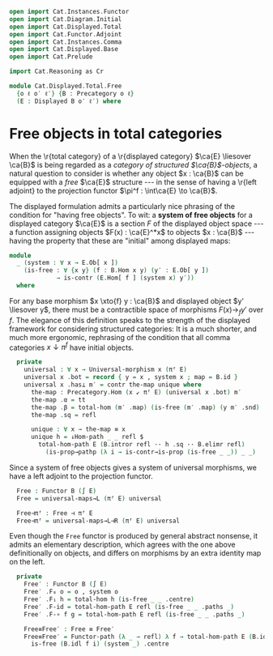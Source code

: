 ```agda
open import Cat.Instances.Functor
open import Cat.Diagram.Initial
open import Cat.Displayed.Total
open import Cat.Functor.Adjoint
open import Cat.Instances.Comma
open import Cat.Displayed.Base
open import Cat.Prelude

import Cat.Reasoning as Cr

module Cat.Displayed.Total.Free
  {o ℓ o′ ℓ′} {B : Precategory o ℓ}
  (E : Displayed B o′ ℓ′) where
```

# Free objects in total categories

When the \r{total category} of a \r{displayed category} $\ca{E}
\liesover \ca{B}$ is being regarded as a _category of structured
$\ca{B}$-objects_, a natural question to consider is whether any object
$x : \ca{B}$ can be equipped with a _free_ $\ca{E}$ structure --- in the
sense of having a \r{left adjoint} to the projection functor $\pi^f :
\int\ca{E} \to \ca{B}$.

The displayed formulation admits a particularly nice phrasing of the
condition for "having free objects". To wit: a **system of free
objects** for a displayed category $\ca{E}$ is a section $F$ of the
displayed object space --- a function assigning objects $F(x) :
\ca{E}^*x$ to objects $x : \ca{B}$ --- having the property that these
are "initial" among displayed maps:


<!--
```agda
private
  module B = Cr B
  module E = Displayed E
open Initial
open Functor
open ↓Obj
open ↓Hom
```
-->

```agda
module
  _ (system : ∀ x → E.Ob[ x ])
    (is-free : ∀ {x y} (f : B.Hom x y) (y′ : E.Ob[ y ])
             → is-contr (E.Hom[ f ] (system x) y′))
  where
```

For any base morphism $x \xto{f} y : \ca{B}$ and displayed object $y'
\liesover y$, there must be a contractible space of morphisms $F(x)
\to_{f} y'$ over $f$. The elegance of this definition speaks to the
strength of the displayed framework for considering structured
categories: It is a much shorter, and much more ergonomic, rephrasing of
the condition that all comma categories $x \downarrow \pi^f$ have
initial objects.

```agda
  private
    universal : ∀ x → Universal-morphism x (πᶠ E)
    universal x .bot = record { y = x , system x ; map = B.id }
    universal x .has⊥ m′ = contr the-map unique where
      the-map : Precategory.Hom (x ↙ πᶠ E) (universal x .bot) m′
      the-map .α = tt
      the-map .β = total-hom (m′ .map) (is-free (m′ .map) (y m′ .snd) .centre)
      the-map .sq = refl

      unique : ∀ x → the-map ≡ x
      unique h = ↓Hom-path _ _ refl $
        total-hom-path E (B.intror refl ·· h .sq ·· B.elimr refl)
          (is-prop→pathp (λ i → is-contr→is-prop (is-free _ _)) _ _)
```

Since a system of free objects gives a system of universal morphisms, we
have a left adjoint to the projection functor.

```agda
  Free : Functor B (∫ E)
  Free = universal-maps→L (πᶠ E) universal

  Free⊣πᶠ : Free ⊣ πᶠ E
  Free⊣πᶠ = universal-maps→L⊣R (πᶠ E) universal
```

Even though the `Free` functor is produced by general abstract nonsense,
it admits an elementary description, which agrees with the one above
definitionally on objects, and differs on morphisms by an extra identity
map on the left.

```agda
  private
    Free′ : Functor B (∫ E)
    Free′ .F₀ o = o , system o
    Free′ .F₁ h = total-hom h (is-free _ _ .centre)
    Free′ .F-id = total-hom-path E refl (is-free _ _ .paths _)
    Free′ .F-∘ f g = total-hom-path E refl (is-free _ _ .paths _)

    Free≡Free′ : Free ≡ Free′
    Free≡Free′ = Functor-path (λ _ → refl) λ f → total-hom-path E (B.idl _) λ i →
      is-free (B.idl f i) (system _) .centre
```
